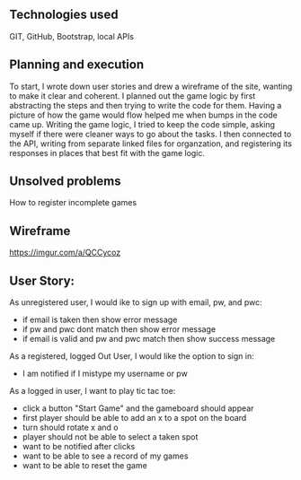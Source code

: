 ## Technologies used
GIT, GitHub, Bootstrap, local APIs

## Planning and execution
To start, I wrote down user stories and drew a wireframe
of the site, wanting to make it clear and coherent. I planned out the game logic
by first abstracting the steps and then trying to write the code for them.
Having a picture of how the game would flow helped me when bumps in the code
came up. Writing the game logic, I tried to keep the code simple, asking myself
if there were cleaner ways to go about the tasks. I then connected to the API,
writing from separate linked files for organzation, and registering its
responses in places that best fit with the game logic.

## Unsolved problems
How to register incomplete games

## Wireframe
https://imgur.com/a/QCCycoz

## User Story:
As unregistered user, I would ike to sign up with email, pw, and pwc:
- if email is taken then show error message
- if pw and pwc dont match then show error message
- if email is valid and pw and pwc match then show success message

As a registered, logged Out User, I would like the option to sign in:
- I am notified if I mistype my username or pw

As a logged in user, I want to play tic tac toe:

- click a button "Start Game" and the gameboard should appear
- first player should be able to add an x to a spot on the board
- turn should rotate x and o
- player should not be able to select a taken spot
- want to be notified after clicks
- want to be able to see a record of my games
- want to be able to reset the game
